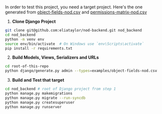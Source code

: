 In order to test this project, you need a target project. Here's the one generated from [object-fields-nod.csv](examples%2Fobject-fields-nod.csv) and [permissions-matrix-nod.csv](examples%2Fpermissions-matrix-nod.csv)

1. **Clone Django Project**  
```sh
git clone git@github.com:eliataylor/nod-backend.git nod_backend
cd nod_backend 
python -m venv env
source env/bin/activate  # On Windows use `env\Scripts\activate`
pip install -r requirements.txt
```

2. **Build Models, Views, Serializers and URLs**  
```sh
cd root-of-this-repo
python django/generate.py admin --types=examples/object-fields-nod.csv --output_dir=../nod_backend/nod_backend
```

3. **Build and Test that target**
```sh
cd nod_backend # root of Django project from step 1
python manage.py makemigrations 
python manage.py migrate --run-syncdb
python manage.py createsuperuser
python manage.py runserver
```